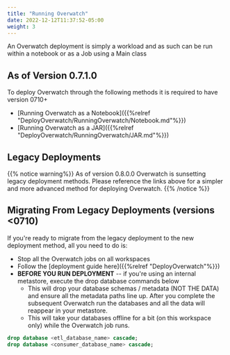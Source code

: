 ```yaml
---
title: "Running Overwatch"
date: 2022-12-12T11:37:52-05:00
weight: 3
---
```


An Overwatch deployment is simply a workload and as such can be run within a notebook or as a Job using a Main class

## As of Version 0.7.1.0
To deploy Overwatch through the following methods it is required to have version 0710+
* [Running Overwatch as a Notebook]({{%relref "DeployOverwatch/RunningOverwatch/Notebook.md"%}})
* [Running Overwatch as a JAR]({{%relref "DeployOverwatch/RunningOverwatch/JAR.md"%}})

## Legacy Deployments

{{% notice warning%}}
As of version 0.8.0.0 Overwatch is sunsetting legacy deployment methods. Please reference
the links above for a simpler and more advanced method for deploying Overwatch. 
{{% /notice %}}

## Migrating From Legacy Deployments (versions <0710)
If you're ready to migrate from the legacy deployment to the new deployment method, all you need to do is:
* Stop all the Overwatch jobs on all workspaces
* Follow the [deployment guide here]({{%relref "DeployOverwatch"%}})
* **BEFORE YOU RUN DEPLOYMENT** -- if you're using an internal metastore, execute the drop database commands below
    * This will drop your database schemas / metadata (NOT THE DATA) and ensure all the metadata paths line up. After 
    you complete the subsequent Overwatch run the databases and all the data will reappear in your metastore.
    * This will take your databases offline for a bit (on this workspace only) while the Overwatch job runs.
```sql
drop database <etl_database_name> cascade;
drop database <consumer_database_name> cascade;
```